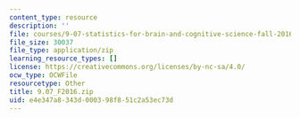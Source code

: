```yaml
---
content_type: resource
description: ''
file: courses/9-07-statistics-for-brain-and-cognitive-science-fall-2016/e4e347a8343d000398f851c2a53ec73d_9.07_F2016.zip
file_size: 30037
file_type: application/zip
learning_resource_types: []
license: https://creativecommons.org/licenses/by-nc-sa/4.0/
ocw_type: OCWFile
resourcetype: Other
title: 9.07_F2016.zip
uid: e4e347a8-343d-0003-98f8-51c2a53ec73d
---
```

